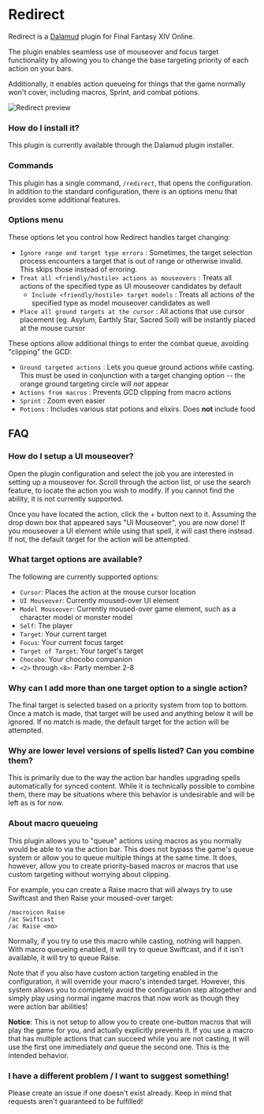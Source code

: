 # Redirect
 
Redirect is a [Dalamud](https://github.com/goatcorp/Dalamud) plugin for Final Fantasy XIV Online. 

The plugin enables seamless use of mouseover and focus target functionality by allowing you to change the base targeting priority of each action on your bars.

Additionally, it enables action queueing for things that the game normally won't cover, including macros, Sprint, and combat potions.

![Redirect preview](https://github.com/cairthenn/Redirect/blob/main/preview.png?raw=true)

### How do I install it?

This plugin is currently available through the Dalamud plugin installer.

### Commands

This plugin has a single command, `/redirect`, that opens the configuration. In addition to the standard configuration, there is an options menu that provides some additional features.

### Options menu

These options let you control how Redirect handles target changing:

* `Ignore range and target type errors` : Sometimes, the target selection process encounters a target that is out of range or otherwise invalid. This skips those instead of erroring.
* `Treat all <friendly/hostile> actions as mouseovers` : Treats all actions of the specified type as UI mouseover candidates by default
  * `Include <friendly/hostile> target models` : Treats all actions of the specified type as model mouseover candidates as well
* `Place all ground targets at the cursor` : All actions that use cursor placement (eg. Asylum, Earthly Star, Sacred Soil) will be instantly placed at the mouse cursor

These options allow additional things to enter the combat queue, avoiding "clipping" the GCD:

* `Ground targeted actions` : Lets you queue ground actions while casting. This must be used in conjunction with a target changing option -- the orange ground targeting circle will *not* appear
* `Actions from macros` : Prevents GCD clipping from macro actions
* `Sprint` : Zoom even easier
* `Potions` : Includes various stat potions and elixirs. Does **not** include food

## FAQ

### How do I setup a UI mouseover?

Open the plugin configuration and select the job you are interested in setting up a mouseover for. Scroll through the action list, or use the search feature, to locate the action you wish to modify. If you cannot find the ability, it is not currently supported.

Once you have located the action, click the + button next to it. Assuming the drop down box that appeared says "UI Mouseover", you are now done! If you mouseover a UI element while using that spell, it will cast there instead. If not, the default target for the action will be attempted.

### What target options are available?

The following are currently supported options:

 * `Cursor`: Places the action at the mouse cursor location
 * `UI Mouseover`: Currently moused-over UI element
 * `Model Mouseover`: Currently moused-over game element, such as a character model or monster model
 * `Self`: The player
 * `Target`: Your current target
 * `Focus`: Your current focus target
 * `Target of Target`: Your target's target
 * `Chocobo`: Your chocobo companion
 * `<2>` through `<8>`: Party member 2-8

### Why can I add more than one target option to a single action?

The final target is selected based on a priority system from top to bottom. Once a match is made, that target will be used and anything below it will be ignored. If no match is made, the default target for the action will be attempted.

### Why are lower level versions of spells listed? Can you combine them?

This is primarily due to the way the action bar handles upgrading spells automatically for synced content. While it is technically possible to combine them, there may be situations where this behavior is undesirable and will be left as is for now. 

### About macro queueing

This plugin allows you to "queue" actions using macros as you normally would be able to via the action bar. This does not bypass the game's queue system or allow you to queue multiple things at the same time. It does, however, allow you to create priority-based macros or macros that use custom targeting without worrying about clipping.

For example, you can create a Raise macro that will always try to use Swiftcast and then Raise your moused-over target:

```
/macroicon Raise
/ac Swiftcast
/ac Raise <mo>
```

Normally, if you try to use this macro while casting, nothing will happen. With macro queueing enabled, it will try to queue Swiftcast, and if it isn't available, it will try to queue Raise.

Note that if you also have custom action targeting enabled in the configuration, it will override your macro's intended target. However, this system allows you to completely avoid the configuration step altogether and simply play using normal ingame macros that now work as though they were action bar abilities!

**Notice**: This is not setup to allow you to create one-button macros that will play the game for you, and actually explicitly prevents it. If you use a macro that has multiple actions that can succeed while you are not casting, it will use the first one immediately *and* queue the second one. This is the intended behavior.


### I have a different problem / I want to suggest something!

Please create an issue if one doesn't exist already. Keep in mind that requests aren't guaranteed to be fulfilled!
